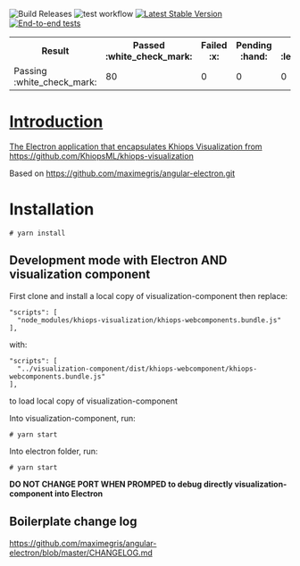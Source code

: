 ![Build Releases](https://github.com/KhiopsML/kv-electron/actions/workflows/release.yml/badge.svg) ![test workflow](https://github.com/KhiopsML/khiops-visualization/actions/workflows/test.yml/badge.svg) [![Latest Stable Version](https://img.shields.io/github/v/release/KhiopsML/kv-electron?label=Latest%20stable%20version)](https://github.com/KhiopsML/kv-electron/releases) [![End-to-end tests](https://github.com/KhiopsML/khiops-visualization/actions/workflows/e2e.yml/badge.svg)](https://github.com/KhiopsML/khiops-visualization/actions/workflows/e2e.yml)

<table><tr><th>Result</th><th>Passed :white_check_mark:</th><th>Failed :x:</th><th>Pending :hand:</th><th>Skipped :leftwards_arrow_with_hook:</th><th>Duration :clock8:</th></tr><tr><td>Passing :white_check_mark:</td><td>80</td><td>0</td><td>0</td><td>0</td><td>394.137s</td></tr></table>
<a href="">

# Introduction

The Electron application that encapsulates Khiops Visualization from https://github.com/KhiopsML/khiops-visualization

Based on https://github.com/maximegris/angular-electron.git

# Installation

```
# yarn install
```

## Development mode with Electron AND visualization component

First clone and install a local copy of visualization-component
then replace:
```
"scripts": [
  "node_modules/khiops-visualization/khiops-webcomponents.bundle.js"
],
```
with:
```
"scripts": [
  "../visualization-component/dist/khiops-webcomponent/khiops-webcomponents.bundle.js"
],
```
to load local copy of visualization-component

Into visualization-component, run:

```
# yarn start
```

Into electron folder, run:

```
# yarn start
```

**DO NOT CHANGE PORT WHEN PROMPED to debug directly visualization-component into Electron**


## Boilerplate change log

https://github.com/maximegris/angular-electron/blob/master/CHANGELOG.md


